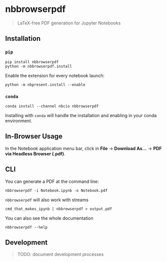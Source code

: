 # nbbrowserpdf
> LaTeX-free PDF generation for Jupyter Notebooks

## Installation
### `pip`
```shell
pip install nbbrowserpdf
python -m nbbrowserpdf.install
```

Enable the extension for every notebook launch:
```shell
python -m nbpresent.install --enable
```

### `conda`
```shell
conda install --channel nbcio nbbrowserpdf
```
Installing with `conda` will handle the installation and enabling in your conda
environment.


## In-Browser Usage
In the Notebook application menu bar, click in **File** -> **Download As...**
-> **PDF via Headless Browser (.pdf)**.

## CLI
You can generate a PDF at the command line:
```shell
nbbrowserpdf -i Notebook.ipynb -o Notebook.pdf
```

`nbbrowserpdf` will also work with streams
```shell
cmd_that_makes_ipynb | nbbrowserpdf > output.pdf
```

You can also see the whole documentation
```shell
nbbrowserpdf --help
```

## Development
> TODO: document development processes
